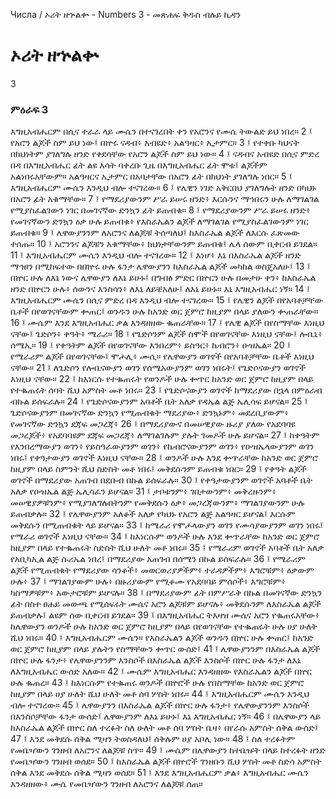 ﻿
 Числа / ኦሪት ዘኍልቍ - Numbers 3 - መጽሐፍ ቅዱስ ብሉይ ኪዳን
# ኦሪት ዘኍልቍ
3
### ምዕራፍ 3
እግዚአብሔርም በሲና ተራራ ላይ ሙሴን በተናገረበት ቀን የአሮንና የሙሴ ትውልድ ይህ ነበረ።
2 ፤ የአሮን ልጆች ስም ይህ ነው፤ በኵሩ ናዳብ፥ አብዩድ፥ አልዓዛር፥ ኢታምር።
3 ፤ የተቀቡ ካህናት በክህነትም ያገለግሉ ዘንድ የቀደሳቸው የአሮን ልጆች ስም ይህ ነው።
4 ፤ ናዳብና አብዩድ በሲና ምድረ በዳ በእግዚአብሔር ፊት ልዩ እሳት ባቀረቡ ጊዜ በእግዚአብሔር ፊት ሞቱ፤ ልጆችም አልነበሩአቸውም። አልዓዛርና ኢታምር በአባታቸው በአሮን ፊት በክህነት ያገለግሉ ነበር።
5 ፤ እግዚአብሔርም ሙሴን እንዲህ ብሎ ተናገረው።
6 ፤ የሌዊን ነገድ አቅርበህ ያገለግሉት ዘንድ በካህኑ በአሮን ፊት አቁማቸው።
7 ፤ የማደሪያውንም ሥራ ይሠሩ ዘንድ፥ እርሱንና ማኅበሩን ሁሉ ለማገልገል የሚያስፈልገውን ነገር በመገናኛው ድንኳን ፊት ይጠብቁ።
8 ፤ የማደሪያውንም ሥራ ይሠሩ ዘንድ፥ የመገናኛውን ድንኳን ዕቃ ሁሉ ይጠብቁ፥ የእስራኤልን ልጆች ለማገልገል የሚያስፈልገውንም ነገር ይጠብቁ።
9 ፤ ሌዋውያንንም ለአሮንና ለልጆቹ ትሰጣለህ፤ ከእስራኤል ልጆች ለእርሱ ፈጽመው ተሰጡ።
10 ፤ አሮንንና ልጆቹን አቁማቸው፥ ክህነታቸውንም ይጠብቁ፤ ሌላ ሰውም ቢቀርብ ይገደል።
11 ፤ እግዚአብሔርም ሙሴን እንዲህ ብሎ ተናገረው።
12 ፤ እነሆ፥ እኔ በእስራኤል ልጆች ዘንድ ማኅፀን በሚከፍተው በበኵሩ ሁሉ ፋንታ ሌዋውያንን ከእስራኤል ልጆች መካከል ወስጄአለሁ፤
13 ፤ በኵር ሁሉ ለእኔ ነውና ሌዋውያን ለእኔ ይሁኑ፤ በግብፅ ምድር በኵርን ሁሉ በመታሁ ቀን፥ ከእስራኤል ዘንድ በኵርን ሁሉ፥ ሰውንና እንስሳን፥ ለእኔ ለይቼአለሁ፤ ለእኔ ይሁኑ። እኔ እግዚአብሔር ነኝ።
14 ፤ እግዚአብሔርም ሙሴን በሲና ምድረ በዳ እንዲህ ብሎ ተናገረው።
15 ፤ የሌዊን ልጆች በየአባቶቻቸው ቤቶች በየወገናቸውም ቍጠር፤ ወንዱን ሁሉ ከአንድ ወር ጀምሮ ከዚያም በላይ ያለውን ቍጠራቸው።
16 ፤ ሙሴም እንደ እግዚአብሔር ቃል እንዳዘዘው ቈጠራቸው።
17 ፤ የሌዊ ልጆች በየስማቸው እነዚህ ናቸው፤ ጌድሶን፥ ቀዓት፥ ሜራሪ።
18 ፤ የጌድሶንም ልጆች ስሞች በየወገናቸው እነዚህ ናቸው፤ ሎቤኒ፥ ሰሜኢ።
19 ፤ የቀዓትም ልጆች በየወገናቸው እንበረም፥ ይስዓር፥ ኬብሮን፥ ዑዝኤል።
20 ፤ የሜራሪም ልጆች በየወገናቸው፤ ሞሖሊ፥ ሙሲ። የሌዋውያን ወገኖች በየአባቶቻቸው ቤቶች እነዚህ ናቸው።
21 ፤ ለጌድሶን የሎቤናውያን ወገን የሰሜአውያንም ወገን ነበሩት፤ የጌድሶናውያን ወገኖች እነዚህ ናቸው።
22 ፤ ከእነርሱ የተቈጠሩት የወንዶች ሁሉ ቍጥር ከአንድ ወር ጀምሮ ከዚያም በላይ የተቈጠሩት ሰባት ሺህ አምስት መቶ ነበሩ።
23 ፤ የጌድሶናውያን ወገኖች ከማደሪያው በኋላ በምዕራብ ብኩል ይሰፍራሉ።
24 ፤ የጌድሶናውያንም አባቶች ቤት አለቃ የዳኤል ልጅ ኤሊሳፍ ይሆናል።
25 ፤ ጌድሶናውያንም በመገናኛው ድንኳን የሚጠብቁት ማደሪያው፥ ድንኳኑም፥ መደረቢያውም፥ የመገናኛው ድንኳን ደጃፍ መጋረጃ፥
26 ፤ በማደሪያውና በመሠዊያው ዙሪያ ያለው የአደባባዩ መጋረጆች፥ የአደባባዩም ደጃፍ መጋረጃ፥ ለማገልገሉም ያሉት ገመዶች ሁሉ ይሆናል።
27 ፤ ከቀዓትም የእንበረማውያን ወገን፥ የይስዓራውያንም ወገን፥ የኬብሮናውያንም ወገን፥ የዑዝኤላውያንም ወገን ነበሩ፤ የቀዓታውያን ወገኖች እነዚህ ናቸው።
28 ፤ ወንዶች ሁሉ እንደ ቍጥራቸው ከአንድ ወር ጀምሮ ከዚያም በላይ ስምንት ሺህ ስድስት መቶ ነበሩ፤ መቅደሱንም ይጠብቁ ነበር።
29 ፤ የቀዓት ልጆች ወገኖች በማደሪያው አጠገብ በደቡብ በኩል ይሰፍራሉ።
30 ፤ የቀዓታውያንም ወገኖች አባቶች ቤት አለቃ የዑዝኤል ልጅ ኤሊሳፈን ይሆናል።
31 ፤ ታቦቱንም፥ ገበታውንም፥ መቅረዙንም፥ መሠዊያዎቹንም፥ የሚያገለግሉበትንም የመቅደሱን ዕቃ፥ መጋረጃውንም፥ ማገልገያውንም ሁሉ ይጠብቃሉ።
32 ፤ የሌዋውያንም አለቆች አለቃ የካህኑ የአሮን ልጅ አልዓዛር ይሆናል፤ እርሱም መቅደሱን በሚጠብቁት ላይ ይሆናል።
33 ፤ ከሜራሪ የሞሖላውያን ወገን የሙሳያውያንም ወገን ነበሩ፤ የሜራሪ ወገኖች እነዚህ ናቸው።
34 ፤ ከእነርሱም ወንዶች ሁሉ እንደ ቍጥራቸው ከአንድ ወር ጀምሮ ከዚያም በላይ የተቈጠሩት ስድስት ሺህ ሁለት መቶ ነበሩ።
35 ፤ የሜራሪም ወገኖች አባቶች ቤት አለቃ የአቢካኢል ልጅ ሱሪኤል ነበረ፤ በማደሪያው አጠገብ በሰሜን በኩል ይሰፍራሉ።
36 ፤ የሜራሪም ልጆች የሚጠብቁት የማደሪያው ሳንቆች፥ መወርወሪያዎችም፥ ተራዳዎችም፥ እግሮቹም፥ ዕቃውም ሁሉ፥
37 ፤ ማገልገያውም ሁሉ፥ በዙሪያውም የሚቆሙ የአደባባይ ምሰሶች፥ እግሮቹም፥ ካስማዎቹም፥ አውታሮቹም ይሆናሉ።
38 ፤ በማደሪያውም ፊት በምሥራቅ በኩል በመገናኛው ድንኳን ፊት በስተ ፀሐይ መውጫ የሚሰፍሩት ሙሴና አሮን ልጆቹም ይሆናሉ፥ መቅደሱንም ለእስራኤል ልጆች ይጠብቃሉ፤ ልዩም ሰው ቢቀርብ ይገደል።
39 ፤ በእግዚአብሔር ትእዛዝ ሙሴና አሮን የቈጠሩአቸው፥ ከሌዋውያን ወንዶች ሁሉ ከአንድ ወር ጀምሮ ከዚያም በላይ በየወገናቸው የተቈጠሩት ሁሉ ሀያ ሁለት ሺህ ነበሩ።
40 ፤ እግዚአብሔርም ሙሴን። የእስራኤልን ልጆች ወንዱን በኵር ሁሉ ቍጠር፤ ከአንድ ወር ጀምሮ ከዚያም በላይ ያሉትን የስማቸውን ቍጥር ውሰድ፤
41 ፤ ሌዋውያንንም በእስራኤል ልጆች በኵር ሁሉ ፋንታ፥ የሌዋውያንንም እንስሶች በእስራኤል ልጆች እንስሶች በኵር ሁሉ ፋንታ ለእኔ ለእግዚአብሔር ውሰድ አለው።
42 ፤ ሙሴም እግዚአብሔር እንዳዘዘው የእስራኤልን ልጆች በኵር ሁሉ ቈጠረ።
43 ፤ ከእነርሱም የተቈጠሩ ወንዶች በኵሮች ሁሉ የበስማቸው ከአንድ ወር ጀምሮ ከዚያም በላይ ሀያ ሁለት ሺህ ሁለት መቶ ሰባ ሦስት ነበሩ።
44 ፤ እግዚአብሔርም ሙሴን እንዲህ ብሎ ተናገረው።
45 ፤ ሌዋውያንን በእስራኤል ልጆች በኵር ሁሉ ፋንታ፥ የሌዋውያንንም እንስሶች በእንስሶቻቸው ፋንታ ውሰድ፤ ሌዋውያንም ለእኔ ይሁኑ፤ እኔ እግዚአብሔር ነኝ።
46 ፤ በሌዋውያን ላይ ከእስራኤል ልጆች በኵር ስለ ተረፉት ስለ ሁለት መቶ ሰባ ሦስት ቤዛ፥ በየራሱ አምስት ሰቅል ውሰድ፤
47 ፤ እንደ መቅደሱ ሰቅል ሚዛን ትወስዳለህ፤ ሰቅሉም ሀያ አቦሊ ነው።
48 ፤ ስለ ተረፉትም የመቤዣውን ገንዘብ ለአሮንና ለልጆቹ ስጥ።
49 ፤ ሙሴም በሌዋውያን ከተቤዡት በላይ ከተረፉት ዘንድ የመቤዣውን ገንዘብ ወሰደ።
50 ፤ ከእስራኤል ልጆች በኵሮች ገንዘቡን ሺህ ሦስት መቶ ስድሳ አምስት ሰቅል እንደ መቅደሱ ሰቅል ሚዛን ወሰደ።
51 ፤ እንደ እግዚአብሔርም ቃል፥ እግዚአብሔር ሙሴን እንዳዘዘው፥ ሙሴ የመቤዣውን ገንዘብ ለአሮንና ለልጆቹ ሰጠ። 
